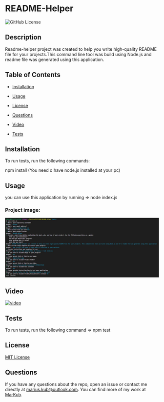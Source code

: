 # README-Helper

![GitHub License](https://img.shields.io/badge/license-MIT-green.svg)

## Description

Readme-helper project was created to help you write high-quality README file for your projects.This command line tool was build using Node.js and readme file was generated using this application.

## Table of Contents 

* [Installation](#installation)

* [Usage](#usage)

* [License](#license)

* [Questions](#questions)

* [Video](#Video)

* [Tests](#Tests)

## Installation

To run tests, run the following commands:

npm install (You need o have node.js installed at your pc)

## Usage

you can use this application by running => node index.js

### Project image:
![image](./img/project.JPG)

## Video
[![video](https://img.youtube.com/vi/t497sgIZ-B4/maxresdefault.jpg)](https://youtu.be/t497sgIZ-B4)



## Tests
To run tests, run the following command => npm test

## License

[MIT License](https://github.com/git/git-scm.com/blob/main/MIT-LICENSE.txt)

## Questions

If you have any questions about the repo, open an issue or contact me directly at marius.kub@outlook.com.
You can find more of my work at [MarKub](https://github.com/MarKub/).
